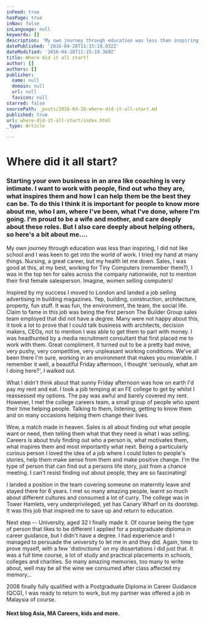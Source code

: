 ```yaml
---
inFeed: true
hasPage: true
inNav: false
inLanguage: null
keywords: []
description: 'My own journey through education was less than inspiring, I did not like school and I was keen to get into the world of work. I tried my hand at many things. Nursing, a great career, but my health let me down. Sales, I was good at this, at my best, working for Tiny Computers (remember them?), I was in the top ten for sales across the company nationwide, not to mention their first female salesperson. Imagine, women selling computers!'
datePublished: '2016-04-28T11:15:19.932Z'
dateModified: '2016-04-28T11:15:19.369Z'
title: Where did it all start?
author: []
authors: []
publisher:
  name: null
  domain: null
  url: null
  favicon: null
starred: false
sourcePath: _posts/2016-04-28-where-did-it-all-start.md
published: true
url: where-did-it-all-start/index.html
_type: Article

---
```

# Where did it all start?

### Starting your own business in an area like coaching is very intimate. I want to work with people, find out who they are, what inspires them and how I can help them be the best they can be. To do this I think it is important for people to know more about me, who I am, where I've been, what I've done, where I'm going. I'm proud to be a wife and mother, and care deeply about these roles. But I also care deeply about helping others, so here's a bit about me....

My own journey through education was less than inspiring, I did not like school and I was keen to get into the world of work. I tried my hand at many things. Nursing, a great career, but my health let me down. Sales, I was good at this, at my best, working for Tiny Computers (remember them?), I was in the top ten for sales across the company nationwide, not to mention their first female salesperson. Imagine, women selling computers!

Inspired by my success I moved to London and landed a job selling advertising in building magazines. Yep, building, construction, architecture, property, fun stuff. It was fun, the environment, the team, the social life. Claim to fame in this job was being the first person The Builder Group sales team employed that did not have a degree. Many were not happy about this, it took a lot to prove that I could talk business with architects, decision makers, CEOs, not to mention I was able to get them to part with money. I was headhunted by a media recruitment consultant that first placed me to work with them. Great compliment. It turned out to be a pretty bad move, very pushy, very competitive, very unpleasant working conditions. We've all been there I'm sure, working in an environment that makes you miserable. I remember it well, a beautiful Friday afternoon, I thought 'seriously, what am I doing here?', I walked out.

What I didn't think about that sunny Friday afternoon was how on earth I'd pay my rent and eat. I took a job temping at an FE college to get by whilst I reassessed my options. The pay was awful and barely covered my rent. However, I met the college careers team, a small group of people who spent their time helping people. Talking to them, listening, getting to know them and on many occasions helping them change their lives.

Wow, a match made in heaven. Sales is all about finding out what people want or need, then telling them what that they need is what I was selling. Careers is about truly finding out who a person is, what motivates them, what inspires them and most importantly what next. Being a particularly curious person I loved the idea of a job where I could listen to people's stories, help them make sense from them and make positive change. I'm the type of person that can find out a persons life story, just from a chance meeting. I can't resist finding out about people, they are so fascinating!

I landed a position in the team covering someone on maternity leave and stayed there for 6 years. I met so many amazing people, learnt so much about different cultures and consumed a lot of curry. The college was in Tower Hamlets, very underprivileged, yet has Canary Wharf on its doorstep. It was this job that inspired me to save up and return to education.

Next step -- University, aged 32 I finally made it. Of course being the type of person that likes to be different I applied for a postgraduate diploma in career guidance, but I didn't have a degree. I had experience and I managed to persuade the university to let me in and they did. Again, time to prove myself, with a few 'distinctions' on my dissertations I did just that. It was a full time course, a lot of study and practical placements in schools, colleges and charities. So many amazing memories, too many to write about, well may be all the wine we consumed after class affected my memory...

2008 finally fully qualified with a Postgraduate Diploma in Career Guidance (QCG), I was ready to return to work, but my partner was offered a job in Malaysia of course.

#### Next blog Asia, MA Careers, kids and more.